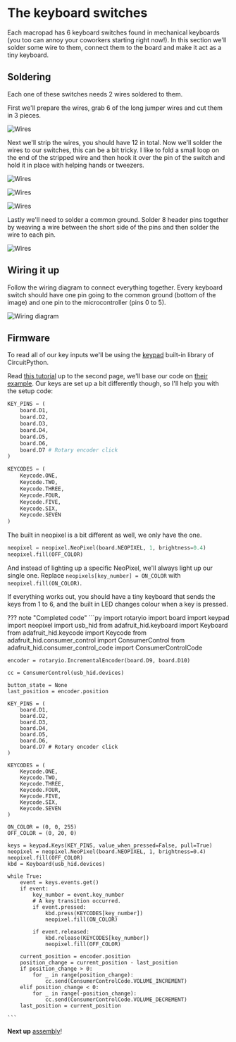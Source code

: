 # The keyboard switches

Each macropad has 6 keyboard switches found in mechanical keyboards (you too can annoy your coworkers starting right now!). In this section we'll solder some wire to them, connect them to the board and make it act as a tiny keyboard.

## Soldering

Each one of these switches needs 2 wires soldered to them.

First we'll prepare the wires, grab 6 of the long jumper wires and cut them in 3 pieces.

![Wires](assets/wires-cut.jpg "Photo")

Next we'll strip the wires, you should have 12 in total.
Now we'll solder the wires to our switches, this can be a bit tricky. I like to fold a small loop on the end of the stripped wire and then hook it over the pin of the switch and hold it in place with helping hands or tweezers.

![Wires](assets/switch-hook.jpg "Photo")

![Wires](assets/switch-prepare.jpg "Photo")

![Wires](assets/switch-solder.jpg "Photo")

Lastly we'll need to solder a common ground. Solder 8 header pins together by weaving a wire between the short side of the pins and then solder the wire to each pin.

![Wires](assets/common-ground.jpg "Photo")

## Wiring it up

Follow the wiring diagram to connect everything together. Every keyboard switch should have one pin going to the common ground (bottom of the image) and one pin to the microcontroller (pins 0 to 5).

![Wiring diagram](assets/wiring.png "Wiring diagram")

## Firmware

To read all of our key inputs we'll be using the [keypad](https://docs.circuitpython.org/en/latest/shared-bindings/keypad/index.html) built-in library of CircuitPython.

Read [this tutorial](https://learn.adafruit.com/key-pad-matrix-scanning-in-circuitpython/overview) up to the second page, we'll base our code on [their example](https://learn.adafruit.com/key-pad-matrix-scanning-in-circuitpython/keys-one-key-per-pin#macropad-example-3099041). Our keys are set up a bit differently though, so I'll help you with the setup code:

```py
KEY_PINS = (
    board.D1,
    board.D2,
    board.D3,
    board.D4,
    board.D5,
    board.D6,
    board.D7 # Rotary encoder click
)

KEYCODES = (
    Keycode.ONE,
    Keycode.TWO,
    Keycode.THREE,
    Keycode.FOUR,
    Keycode.FIVE,
    Keycode.SIX,
    Keycode.SEVEN
)
```

The built in neopixel is a bit different as well, we only have the one.

```py
neopixel = neopixel.NeoPixel(board.NEOPIXEL, 1, brightness=0.4)
neopixel.fill(OFF_COLOR)
```

And instead of lighting up a specific NeoPixel, we'll always light up our single one. Replace `neopixels[key_number] = ON_COLOR` with `neopixel.fill(ON_COLOR)`.

If everything works out, you should have a tiny keyboard that sends the keys from 1 to 6, and the built in LED changes colour when a key is pressed.

??? note "Completed code"
    ```py
    import rotaryio
    import board
    import keypad
    import neopixel
    import usb_hid
    from adafruit_hid.keyboard import Keyboard
    from adafruit_hid.keycode import Keycode
    from adafruit_hid.consumer_control import ConsumerControl
    from adafruit_hid.consumer_control_code import ConsumerControlCode

    encoder = rotaryio.IncrementalEncoder(board.D9, board.D10)

    cc = ConsumerControl(usb_hid.devices)

    button_state = None
    last_position = encoder.position

    KEY_PINS = (
        board.D1,
        board.D2,
        board.D3,
        board.D4,
        board.D5,
        board.D6,
        board.D7 # Rotary encoder click
    )

    KEYCODES = (
        Keycode.ONE,
        Keycode.TWO,
        Keycode.THREE,
        Keycode.FOUR,
        Keycode.FIVE,
        Keycode.SIX,
        Keycode.SEVEN
    )

    ON_COLOR = (0, 0, 255)
    OFF_COLOR = (0, 20, 0)

    keys = keypad.Keys(KEY_PINS, value_when_pressed=False, pull=True)
    neopixel = neopixel.NeoPixel(board.NEOPIXEL, 1, brightness=0.4)
    neopixel.fill(OFF_COLOR)
    kbd = Keyboard(usb_hid.devices)

    while True:
        event = keys.events.get()
        if event:
            key_number = event.key_number
            # A key transition occurred.
            if event.pressed:
                kbd.press(KEYCODES[key_number])
                neopixel.fill(ON_COLOR)

            if event.released:
                kbd.release(KEYCODES[key_number])
                neopixel.fill(OFF_COLOR)

        current_position = encoder.position
        position_change = current_position - last_position
        if position_change > 0:
            for _ in range(position_change):
                cc.send(ConsumerControlCode.VOLUME_INCREMENT)
        elif position_change < 0:
            for _ in range(-position_change):
                cc.send(ConsumerControlCode.VOLUME_DECREMENT)
        last_position = current_position

    ```

**Next up** [assembly](assembly.md)!
